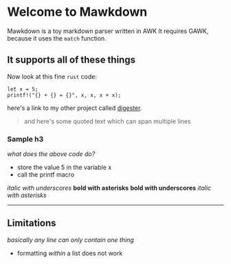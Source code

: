# Welcome to Mawkdown
Mawkdown is a toy markdown parser written in AWK
It requires GAWK, because it uses the `match` function.

## It supports all of these things

Now look at this fine `rust` code:

```
let x = 5;
printf!("{} + {} = {}", x, x, x + x);
```

here's a link to my other project called [digester](https://digester.app?ref=mawkdown).

> and here's some quoted text
> which can span multiple lines

### Sample h3
*what does the above code do?*
- store the value 5 in the variable x
- call the printf macro

_italic with underscores_
**bold with asterisks**
__bold with underscores__
*italic with asterisks*

---

## Limitations
*basically any line can only contain one thing*

- formatting *within* a list does not work
